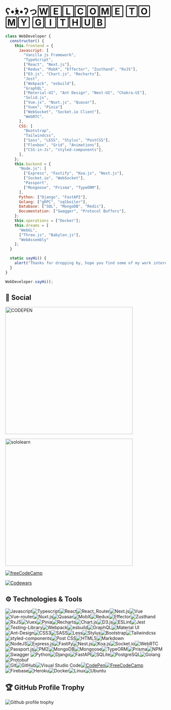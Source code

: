 
# ʕ•́ᴥ•̀ʔっ🅆🄴🄻🄲🄾🄼🄴 🅃🄾 🄼🅈 🄶🄸🅃🄷🅄🄱
``` javascript
class WebDeveloper {
  constructor() {
    this.frontend = {
      Javascript: [
        "Vanilla js Framework",
        "TypeScript",
        ["React", "Next.js"],
        ["Redux", "MobX", "Effector", "Zusthand", "RxJS"],
        ["D3.js", "Chart.js", "Recharts"],
        "Jest",
        ["Webpack", "esbuild"],
        "GraphQL",
        ["Material-UI", "Ant Design", "Next-UI", "Chakra-UI"],
        "Solid.js",
        ["Vue.js", "Nuxt.js", "Quasar"],
        ["Vuex", "Pinia"]
        ["WebSocket", "Socket.io Client"],
        "WebRTC",
      ],
      CSS: [
        "Bootstrap",
        "Tailwindcss",
        ["Sass", "LESS", "Stylus", "PostCSS"],
        ["Flexbox", "Grid", "Animations"],
        ["CSS-in-Js", "styled-components"],
      ],
    };
    this.backend = {
      "Node.js": [
        ["Express", "Fastify", "Koa.js", "Nest.js"],
        ["Socket.io", "WebSocket"],
        "Passport",
        ["Mongoose", "Prisma", "TypeORM"],
      ],
      Python: ["Django", "FastAPI"],
      Golang: ["gRPC", "sqlboiler"],
      Database: ["SQL", "MongoDB", "Redis"],
      Documentation: ["Swagger", "Protocol Buffers"],
    };
    this.operations = ["Docker"];
    this.dreams = [
      "WebGL",
      ["Three.js", "Babylon.js"],
      "WebAssembly"
    ];
  }

  static sayHi() {
    alert("Thanks for dropping by, hope you find some of my work interesting.");
  }
}

WebDeveloper.sayHi();
```										
             																																					  
## :robot: Social
[<img src='https://encrypted-tbn0.gstatic.com/images?q=tbn:ANd9GcSxuAObRP7voMKCr5v6Mb46sv_N40oJy3VjpzXx5TFC3cwk_mZYn3hPSd40jzPBT_6MMw&usqp=CAU' width="400" alt="CODEPEN"/>](https://codepen.io/serega-seleznev)<br/>

 [<img src="https://encrypted-tbn0.gstatic.com/images?q=tbn:ANd9GcScljkBJXH9m0UZ5E3GD6Z1xqZo7U3MCzLkUQ&usqp=CAU"
width="400" alt="sololearn" />](https://www.sololearn.com/profile/16316680)<br/>

 [![freeCodeCamp](https://i.ibb.co/gM2SXbY/screencapture-freecodecamp-org-certification-zwerr-full-stack-2021-08-02-16-51-12-1.png)](https://www.freecodecamp.org/zwerr)

  [![Codewars](https://www.codewars.com/users/Zwerruga/badges/large)](https://www.codewars.com/users/Zwerruga)

 ##   ⚙️ Technologies & Tools
 ![Javascript](https://img.shields.io/badge/Javascript-323330?style=for-the-badge&logo=javascript&logoColor=3DF7DF1E)![Typescript](https://img.shields.io/badge/Typescript-20232A?style=for-the-badge&logo=typescript&logoColor=4476с0)![React](https://img.shields.io/badge/React-20232A?style=for-the-badge&logo=react&logoColor=61DAFB)![React_Router](https://img.shields.io/badge/React_Router-CA4245?style=for-the-badge&logo=react-router&logoColor=white)![Next.js](https://img.shields.io/badge/Next.js-black?style=for-the-badge&logo=Next.js&logoColor=white)![Vue](https://img.shields.io/badge/Vue-6DA55F?style=for-the-badge&logo=Vue.js&logoColor=white)![Vue-router](https://img.shields.io/badge/Vue_router-2DA57A?style=for-the-badge&logo=Vue.js&logoColor=white)![Nuxt.js](https://img.shields.io/badge/Nuxt.js-000?style=for-the-badge&logo=Nuxt.js&logoColor=white)![Quasar](https://img.shields.io/badge/Quasar-0078d7?style=for-the-badge&logo=Quasar&logoColor=white)![MobX](https://img.shields.io/badge/MobX-ED8B00?style=for-the-badge&logo=MobX&logoColor=white)![Redux](https://img.shields.io/badge/Redux-593D88?style=for-the-badge&logo=redux&logoColor=white)![Effector](https://img.shields.io/badge/Effector-FF6301?style=for-the-badge&logo=javascript&logoColor=white)![Zusthand](https://img.shields.io/badge/Zusthand-%23404d59?style=for-the-badge&logo=javascript&logoColor=%2361DAFB)![RxJS](https://img.shields.io/badge/RxJS-E10098?style=for-the-badge&logo=javascript&logoColor=white)![Vuex](https://img.shields.io/badge/Vuex-%23123?style=for-the-badge&logo=Vue.js&logoColor=white)![Pinia](https://img.shields.io/badge/Pinia-E95420?style=for-the-badge&logo=Vue.js&logoColor=white)![Recharts](https://img.shields.io/badge/Recharts-%23039BE5?style=for-the-badge&logo=javascript&logoColor=white)![Chart.js](https://img.shields.io/badge/Chart.js-8A4182?style=for-the-badge&logo=javascript&logoColor=white)![D3.js](https://img.shields.io/badge/D3.js-FE7A16?style=for-the-badge&logo=javascript&logoColor=white)![ESLint](https://img.shields.io/badge/-ESLint-4531b7?style=for-the-badge&logo=ESLint&logoColor=white)![Jest](https://img.shields.io/badge/-jest-%23C21325?style=for-the-badge&logo=jest&logoColor=white)![Testing-Library](https://img.shields.io/badge/-Testing_Library-%23E33332?style=for-the-badge&logo=testing-library&logoColor=white)![Webpack](https://img.shields.io/badge/webpack-%238DD6F9.svg?style=for-the-badge&logo=webpack&logoColor=black)![esbuild](https://img.shields.io/badge/esbuild-191919.svg?style=for-the-badge&logo=esbuild&logoColor=f7d147)![GraphQL](https://img.shields.io/badge/-GraphQL-E10098?style=for-the-badge&logo=graphql&logoColor=white)![Material UI](https://img.shields.io/badge/material_ui-%230081CB.svg?style=for-the-badge&logo=mui&logoColor=white)![Ant-Design](https://img.shields.io/badge/-Ant_Design-%230170FE?style=for-the-badge&logo=ant-design&logoColor=white)![CSS3](https://img.shields.io/badge/css3-%231572B6.svg?style=for-the-badge&logo=css3&logoColor=white)![SASS](https://img.shields.io/badge/SASS-hotpink.svg?style=for-the-badge&logo=SASS&logoColor=white)![Less](https://img.shields.io/badge/less-2B4C80?style=for-the-badge&logo=less&logoColor=white)![Stylus](https://img.shields.io/badge/stylus-hotpink.svg?style=for-the-badge&logo=stylus&logoColor=white)![Bootstrap](https://img.shields.io/badge/bootstrap-%23563D7C.svg?style=for-the-badge&logo=bootstrap&logoColor=white)![Tailwindcss](https://img.shields.io/badge/Tailwindcss-003F8C.svg?style=for-the-badge&logo=Tailwindcss&logoColor=white)![styled-components](https://img.shields.io/badge/styled_components-3c3c3c.svg?style=for-the-badge&logo=styled-components&logoColor=white)![Post CSS](https://img.shields.io/badge/Post_CSS-DD0031?style=for-the-badge&logo=PostCSS&logoColor=white)![HTML5](https://img.shields.io/badge/html5-%23E34F26.svg?style=for-the-badge&logo=html5&logoColor=white)![Markdown](https://img.shields.io/badge/Markdown-fff?style=for-the-badge&logo=markdown&logoColor=000)
 <br/>![NodeJS](https://img.shields.io/badge/node.js-6DA55F?style=for-the-badge&logo=node.js&logoColor=white)![Express.js](https://img.shields.io/badge/express.js-%23404d59.svg?style=for-the-badge&logo=express&logoColor=%2361DAFB)![Fastify](https://img.shields.io/badge/Fastify-fff.svg?style=for-the-badge&logo=Fastify&logoColor=000)![Nest.js](https://img.shields.io/badge/nest.js-0E0E10.svg?style=for-the-badge&logo=node.js&logoColor=E0214D)![Koa.js](https://img.shields.io/badge/Koa.js-e1e1e1.svg?style=for-the-badge&logo=Koa&logoColor=000)![Socket.io](https://img.shields.io/badge/Socket.io-black?style=for-the-badge&logo=socket.io&logoColor=white)![WebRTC](https://img.shields.io/badge/WebRTC-blue?style=for-the-badge&logo=WebRTC&logoColor=red)![Passport.js](https://img.shields.io/badge/Passport.js-3DDC84?style=for-the-badge&logo=node.js&logoColor=white)![PM2](https://img.shields.io/badge/PM2-0f044c?style=for-the-badge&logo=PM2&logoColor=white)![MongoDB](https://img.shields.io/badge/MongoDB-%234ea94b.svg?style=for-the-badge&logo=mongodb&logoColor=white)![Mongoose](https://img.shields.io/badge/Mongoose-C21325?style=for-the-badge&logo=mongodb&logoColor=white)![TypeORM](https://img.shields.io/badge/TypeORM-eaeaea?style=for-the-badge&logo=typescript&logoColor=E83323)![Prisma](https://img.shields.io/badge/Prisma-2D3748?style=for-the-badge&logo=prisma&logoColor=white)![NPM](https://img.shields.io/badge/NPM-%23000000.svg?style=for-the-badge&logo=npm&logoColor=white)![Swagger](https://img.shields.io/badge/Swagger-173647.svg?style=for-the-badge&logo=Swagger&logoColor=49A32B)
![Python](https://img.shields.io/badge/python-3670A0?style=for-the-badge&logo=python&logoColor=ffdd54)![Django](https://img.shields.io/badge/django-%23092E20.svg?style=for-the-badge&logo=django&logoColor=white)![FastAPI](https://img.shields.io/badge/FastAPI-005571?style=for-the-badge&logo=fastapi)![SQLite](https://img.shields.io/badge/sqlite-%2307405e.svg?style=for-the-badge&logo=sqlite&logoColor=white)![PostgreSQL](https://img.shields.io/badge/PostgreSQL-212121.svg?style=for-the-badge&logo=PostgreSQL&logoColor=white)![Golang](https://img.shields.io/badge/Golang-367b99.svg?style=for-the-badge&logo=Go&logoColor=white)![Protobuf](https://img.shields.io/badge/Protobuf-3d628a.svg?style=for-the-badge&logo=google&logoColor=white) <br/>
![Git](https://img.shields.io/badge/git-%23F05033.svg?style=for-the-badge&logo=git&logoColor=white)![GitHub](https://img.shields.io/badge/github-%23121011.svg?style=for-the-badge&logo=github&logoColor=white)![Visual Studio Code](https://img.shields.io/badge/Visual%20Studio%20Code-0078d7.svg?style=for-the-badge&logo=visual-studio-code&logoColor=white)[![CodePen]( https://img.shields.io/badge/CodePen-white?style=for-the-badge&logo=codepen&logoColor=black)](https://codepen.io/serega-seleznev)[![FreeCodeCamp]( https://img.shields.io/badge/Freecodecamp-%23123.svg?&style=for-the-badge&logo=freecodecamp&logoColor=green)](https://www.freecodecamp.org/zwerr)![Firebase](https://img.shields.io/badge/firebase-%23039BE5.svg?style=for-the-badge&logo=firebase)![Heroku](https://img.shields.io/badge/heroku-%23430098.svg?style=for-the-badge&logo=heroku&logoColor=white)![Docker](https://img.shields.io/badge/Docker-003F8C.svg?style=for-the-badge&logo=Docker&logoColor=white)![Linux](https://img.shields.io/badge/Linux-FCC624?style=for-the-badge&logo=linux&logoColor=black)![Ubuntu](https://img.shields.io/badge/Ubuntu-E95420?style=for-the-badge&logo=ubuntu&logoColor=white)<br/>

## :trophy: GitHub Profile Trophy
 ![Github profile trophy](https://github-profile-trophy.vercel.app/?username=Zwerruga&theme=dracula)
